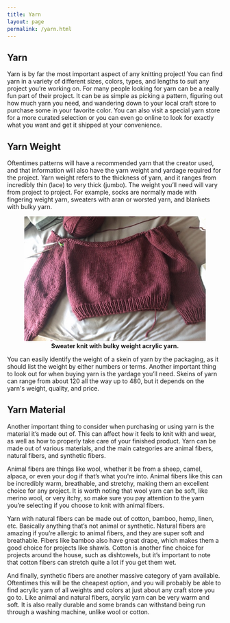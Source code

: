 ```yaml
---
title: Yarn
layout: page
permalink: /yarn.html
---
```


## Yarn
Yarn is by far the most important aspect of any knitting project! You can find yarn in a variety of different sizes, colors, types, and lengths to suit any project you’re working on. For many people looking for yarn can be a really fun part of their project. It can be as simple as picking a pattern, figuring out how much yarn you need, and wandering down to your local craft store to purchase some in your favorite color. You can also visit a special yarn store for a more curated selection or you can even go online to look for exactly what you want and get it shipped at your convenience. 

## Yarn Weight
Oftentimes patterns will have a recommended yarn that the creator used, and that information will also have the yarn weight and yardage required for the project. Yarn weight refers to the thickness of yarn, and it ranges from incredibly thin (lace) to very thick (jumbo). The weight you’ll need will vary from project to project. For example, socks are normally made with fingering weight yarn, sweaters with aran or worsted yarn, and blankets with bulky yarn. 

<figure>
  
<img src="assets/img/holiday_sweater.jpg" alt="holiday_sweater" width="image width px">

  <figcaption align = "center"><b>Sweater knit with bulky weight acrylic yarn.</b></figcaption>

</figure>

You can easily identify the weight of a skein of yarn by the packaging, as it should list the weight by either numbers or terms. Another important thing to look out for when buying yarn is the yardage you’ll need. Skeins of yarn can range from about 120 all the way up to 480, but it depends on the yarn's weight, quality, and price. 

## Yarn Material
Another important thing to consider when purchasing or using yarn is the material it’s made out of. This can affect how it feels to knit with and wear, as well as how to properly take care of your finished product. Yarn can be made out of various materials, and the main categories are animal fibers, natural fibers, and synthetic fibers. 

Animal fibers are things like wool, whether it be from a sheep, camel, alpaca, or even your dog if that’s what you're into. Animal fibers like this can be incredibly warm, breathable, and stretchy, making them an excellent choice for any project. It is worth noting that wool yarn can be soft, like merino wool, or very itchy, so make sure you pay attention to the yarn you’re selecting if you choose to knit with animal fibers. 

Yarn with natural fibers can be made out of cotton, bamboo, hemp, linen, etc. Basically anything that’s not animal or synthetic. Natural fibers are amazing if you’re allergic to animal fibers, and they are super soft and breathable. Fibers like bamboo also have great drape, which makes them a good choice for projects like shawls. Cotton is another fine choice for projects around the house, such as dishtowels, but it’s important to note that cotton fibers can stretch quite a lot if you get them wet. 

And finally, synthetic fibers are another massive category of yarn available. Oftentimes this will be the cheapest option, and you will probably be able to find acrylic yarn of all weights and colors at just about any craft store you go to. Like animal and natural fibers, acrylic yarn can be very warm and soft. It is also really durable and some brands can withstand being run through a washing machine, unlike wool or cotton. 
